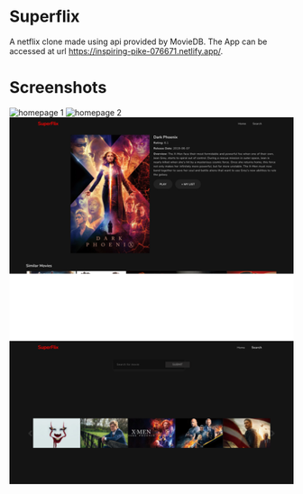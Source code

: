 # Superflix

A netflix clone made using api provided by MovieDB.
The App can be accessed at url https://inspiring-pike-076671.netlify.app/.

# Screenshots

![homepage 1](/superflix-home-page-1.png)
![homepage 2](/superflix-home-page-2.png)
![movie page](/superflix-movie-page.png)
![search page](/superflix-search-page.png)
